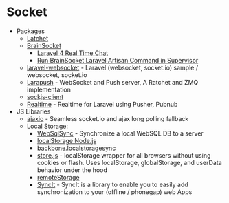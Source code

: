 # Socket
* Packages
    - [Latchet](http://goo.gl/DaLFkR)
    - [BrainSocket](http://brainsocket.brainboxmedia.ca/)
        - [Laravel 4 Real Time Chat](http://goo.gl/od0cM2)
        - [Run BrainSocket Laravel Artisan Command in Supervisor](http://goo.gl/qQJC9T)
    - [laravel-websocket](http://goo.gl/c90976) - Laravel (websocket, socket.io) sample / websocket, socket.io
    - [Larapush](http://goo.gl/9gDzEb) - WebSocket and Push server, A Ratchet and ZMQ implementation
    - [sockjs-client](http://goo.gl/92l7T5)
    - [Realtime](http://goo.gl/60iUlW) - Realtime for Laravel using Pusher, Pubnub
* JS Libraries
    - [ajaxio](http://goo.gl/muYdLH) - Seamless socket.io and ajax long polling fallback
    - Local Storage:
        - [WebSqlSync](http://goo.gl/bChYNv) - Synchronize a local WebSQL DB to a server
        - [localStorage Node.js](http://goo.gl/0MHKyX)
        - [backbone.localstoragesync](http://goo.gl/n9vBVG)
        - [store.js](http://goo.gl/zWQN7I) - localStorage wrapper for all browsers without using cookies or flash. Uses localStorage, globalStorage, and userData behavior under the hood
        - [remoteStorage](http://remotestorage.io/)
        - [SyncIt](http://goo.gl/fUk8v3) - SyncIt is a library to enable you to easily add synchronization to your (offline / phonegap) web Apps
